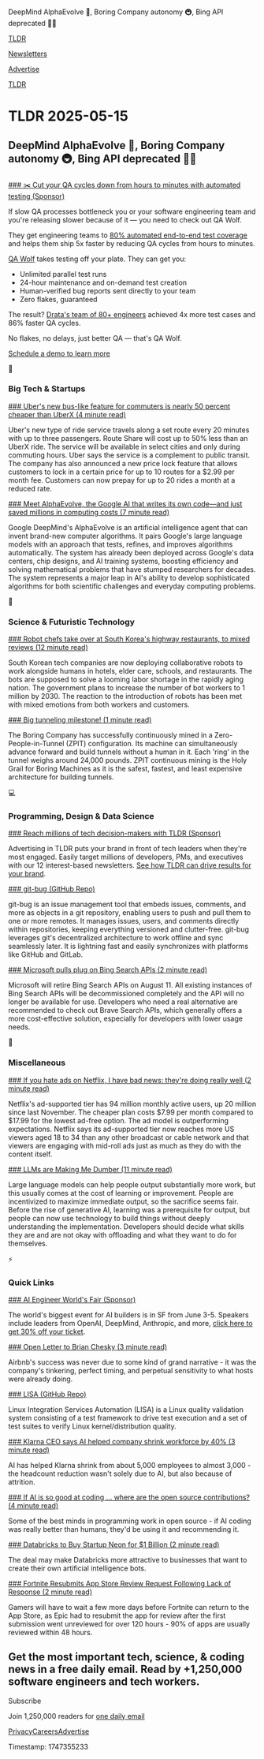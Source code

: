DeepMind AlphaEvolve 🤖, Boring Company autonomy 🚇, Bing API deprecated 👨‍💻

[TLDR](/)

[Newsletters](/newsletters)

[Advertise](https://advertise.tldr.tech/)

[TLDR](/)

# TLDR 2025-05-15

## DeepMind AlphaEvolve 🤖, Boring Company autonomy 🚇, Bing API deprecated 👨‍💻

### 

[### ✂️ Cut your QA cycles down from hours to minutes with automated testing (Sponsor)](https://www.qawolf.com?utm_source=tldr&amp;utm_medium=newsletter&amp;utm_campaign=ACQ_All_Demo_Conversions__NewsletterAudience_-_Newsletter_CutQACycles_20250515-None_Experiment-FALSE&amp;utm_term=headline-CutYouQACyclesDownFromHoursToMinutesWithAutomatedTesting&amp;utm_content=CutQACycles_ScheduleADemoToLearnMore__Headline%3ACutYouQACyclesDownFromHoursToMinutesWithAutomatedTesting____Newsletter-PrimaryPlacement_20250515_v1_)

If slow QA processes bottleneck you or your software engineering team and you're releasing slower because of it — you need to check out QA Wolf.

They get engineering teams to [80% automated end-to-end test coverage](https://www.qawolf.com/how-it-works?utm_source=tldr&utm_medium=newsletter&utm_campaign=ACQ_All_Demo_Conversions__NewsletterAudience_-_Newsletter_CutQACycles_20250515-None_Experiment-FALSE&utm_term=body-80PercentAutomatedEndToEndTestCoverage&utm_content=CutQACycles_ScheduleADemoToLearnMore__Headline%3ACutYouQACyclesDownFromHoursToMinutesWithAutomatedTesting____Newsletter-PrimaryPlacement_20250515_v1_) and helps them ship 5x faster by reducing QA cycles from hours to minutes.

[QA Wolf](https://www.qawolf.com?utm_source=tldr&utm_medium=newsletter&utm_campaign=ACQ_All_Demo_Conversions__NewsletterAudience_-_Newsletter_CutQACycles_20250515-None_Experiment-FALSE&utm_term=body-QAWolf&utm_content=CutQACycles_ScheduleADemoToLearnMore__Headline%3ACutYouQACyclesDownFromHoursToMinutesWithAutomatedTesting____Newsletter-PrimaryPlacement_20250515_v1_) takes testing off your plate. They can get you:

* Unlimited parallel test runs
* 24-hour maintenance and on-demand test creation
* Human-verified bug reports sent directly to your team
* Zero flakes, guaranteed

The result? [Drata's team of 80+ engineers](https://www.qawolf.com/case-studies/drata?utm_source=tldr&utm_medium=newsletter&utm_campaign=ACQ_All_Demo_Conversions__NewsletterAudience_-_Newsletter_CutQACycles_20250515-None_Experiment-FALSE&utm_term=body-DratasTeamOf80PlusEngineers&utm_content=CutQACycles_ScheduleADemoToLearnMore__Headline%3ACutYouQACyclesDownFromHoursToMinutesWithAutomatedTesting____Newsletter-PrimaryPlacement_20250515_v1_) achieved 4x more test cases and 86% faster QA cycles.

No flakes, no delays, just better QA — that's QA Wolf.

[Schedule a demo to learn more](https://www.qawolf.com?utm_source=tldr&utm_medium=newsletter&utm_campaign=ACQ_All_Demo_Conversions__NewsletterAudience_-_Newsletter_CutQACycles_20250515-None_Experiment-FALSE&utm_term=cta-ScheduleADemoToLearnMore&utm_content=CutQACycles_ScheduleADemoToLearnMore__Headline%3ACutYouQACyclesDownFromHoursToMinutesWithAutomatedTesting____Newsletter-PrimaryPlacement_20250515_v1_)

📱

### Big Tech & Startups

[### Uber's new bus-like feature for commuters is nearly 50 percent cheaper than UberX (4 minute read)](https://www.theverge.com/news/665483/uber-go-get-route-share-price-lock-ride-pass?utm_source=tldrnewsletter)

Uber's new type of ride service travels along a set route every 20 minutes with up to three passengers. Route Share will cost up to 50% less than an UberX ride. The service will be available in select cities and only during commuting hours. Uber says the service is a complement to public transit. The company has also announced a new price lock feature that allows customers to lock in a certain price for up to 10 routes for a $2.99 per month fee. Customers can now prepay for up to 20 rides a month at a reduced rate.

[### Meet AlphaEvolve, the Google AI that writes its own code—and just saved millions in computing costs (7 minute read)](https://venturebeat.com/ai/meet-alphaevolve-the-google-ai-that-writes-its-own-code-and-just-saved-millions-in-computing-costs/?utm_source=tldrnewsletter)

Google DeepMind's AlphaEvolve is an artificial intelligence agent that can invent brand-new computer algorithms. It pairs Google's large language models with an approach that tests, refines, and improves algorithms automatically. The system has already been deployed across Google's data centers, chip designs, and AI training systems, boosting efficiency and solving mathematical problems that have stumped researchers for decades. The system represents a major leap in AI's ability to develop sophisticated algorithms for both scientific challenges and everyday computing problems.

🚀

### Science & Futuristic Technology

[### Robot chefs take over at South Korea's highway restaurants, to mixed reviews (12 minute read)](https://restofworld.org/2025/robot-chefs-south-korea-restaurants/?utm_source=rss&amp;utm_medium=rss&amp;utm_campaign=feeds)

South Korean tech companies are now deploying collaborative robots to work alongside humans in hotels, elder care, schools, and restaurants. The bots are supposed to solve a looming labor shortage in the rapidly aging nation. The government plans to increase the number of bot workers to 1 million by 2030. The reaction to the introduction of robots has been met with mixed emotions from both workers and customers.

[### Big tunneling milestone! (1 minute read)](https://threadreaderapp.com/thread/1922177999472042315.html?utm_source=tldrnewsletter)

The Boring Company has successfully continuously mined in a Zero-People-in-Tunnel (ZPIT) configuration. Its machine can simultaneously advance forward and build tunnels without a human in it. Each 'ring' in the tunnel weighs around 24,000 pounds. ZPIT continuous mining is the Holy Grail for Boring Machines as it is the safest, fastest, and least expensive architecture for building tunnels.

💻

### Programming, Design & Data Science

[### Reach millions of tech decision-makers with TLDR (Sponsor)](https://advertise.tldr.tech/?utm_source=tldr&amp;utm_medium=newsletter&amp;utm_campaign=secondary05152025)

Advertising in TLDR puts your brand in front of tech leaders when they're most engaged. Easily target millions of developers, PMs, and executives with our 12 interest-based newsletters. [See how TLDR can drive results for your brand](https://advertise.tldr.tech/?utm_source=tldr&utm_medium=newsletter&utm_campaign=secondary05152025).

[### git-bug (GitHub Repo)](https://github.com/git-bug/git-bug?utm_source=tldrnewsletter)

git-bug is an issue management tool that embeds issues, comments, and more as objects in a git repository, enabling users to push and pull them to one or more remotes. It manages issues, users, and comments directly within repositories, keeping everything versioned and clutter-free. git-bug leverages git's decentralized architecture to work offline and sync seamlessly later. It is lightning fast and easily synchronizes with platforms like GitHub and GitLab.

[### Microsoft pulls plug on Bing Search APIs (2 minute read)](https://www.neowin.net/news/microsoft-pulls-plug-on-bing-search-apis/?utm_source=tldrnewsletter)

Microsoft will retire Bing Search APIs on August 11. All existing instances of Bing Search APIs will be decommissioned completely and the API will no longer be available for use. Developers who need a real alternative are recommended to check out Brave Search APIs, which generally offers a more cost-effective solution, especially for developers with lower usage needs.

🎁

### Miscellaneous

[### If you hate ads on Netflix, I have bad news: they're doing really well (2 minute read)](https://9to5mac.com/2025/05/14/netflix-ad-supported-tier-success/?utm_source=tldrnewsletter)

Netflix's ad-supported tier has 94 million monthly active users, up 20 million since last November. The cheaper plan costs $7.99 per month compared to $17.99 for the lowest ad-free option. The ad model is outperforming expectations. Netflix says its ad-supported tier now reaches more US viewers aged 18 to 34 than any other broadcast or cable network and that viewers are engaging with mid-roll ads just as much as they do with the content itself.

[### LLMs are Making Me Dumber (11 minute read)](https://vvvincent.me/llms-are-making-me-dumber/?utm_source=tldrnewsletter)

Large language models can help people output substantially more work, but this usually comes at the cost of learning or improvement. People are incentivized to maximize immediate output, so the sacrifice seems fair. Before the rise of generative AI, learning was a prerequisite for output, but people can now use technology to build things without deeply understanding the implementation. Developers should decide what skills they are and are not okay with offloading and what they want to do for themselves.

⚡

### Quick Links

[### AI Engineer World's Fair (Sponsor)](https://ti.to/software-3/ai-engineer-worlds-fair-2025/discount/THANKSTLDR?utm_source=tldrnewsletter)

The world's biggest event for AI builders is in SF from June 3-5. Speakers include leaders from OpenAI, DeepMind, Anthropic, and more, [click here to get 30% off your ticket](https://ti.to/software-3/ai-engineer-worlds-fair-2025/discount/THANKSTLDR).

[### Open Letter to Brian Chesky (3 minute read)](https://docs.google.com/document/d/1JtTsNOq00m8Poj2aMeukvKjyWlK6m9lFk9C7O0LUi3I/edit?tab=t.0&amp;utm_source=tldrnewsletter)

Airbnb's success was never due to some kind of grand narrative - it was the company's tinkering, perfect timing, and perpetual sensitivity to what hosts were already doing.

[### LISA (GitHub Repo)](https://github.com/microsoft/lisa?utm_source=tldrnewsletter)

Linux Integration Services Automation (LISA) is a Linux quality validation system consisting of a test framework to drive test execution and a set of test suites to verify Linux kernel/distribution quality.

[### Klarna CEO says AI helped company shrink workforce by 40% (3 minute read)](https://www.cnbc.com/2025/05/14/klarna-ceo-says-ai-helped-company-shrink-workforce-by-40percent.html?utm_source=tldrnewsletter)

AI has helped Klarna shrink from about 5,000 employees to almost 3,000 - the headcount reduction wasn't solely due to AI, but also because of attrition.

[### If AI is so good at coding … where are the open source contributions? (4 minute read)](https://pivot-to-ai.com/2025/05/13/if-ai-is-so-good-at-coding-where-are-the-open-source-contributions/?utm_source=tldrnewsletter)

Some of the best minds in programming work in open source - if AI coding was really better than humans, they'd be using it and recommending it.

[### Databricks to Buy Startup Neon for $1 Billion (2 minute read)](https://www.wsj.com/articles/databricks-to-buy-startup-neon-for-1-billion-fdded971?st=n2RjW4&reflink=desktopwebshare_permalink&utm_source=tldrnewsletter)

The deal may make Databricks more attractive to businesses that want to create their own artificial intelligence bots.

[### Fortnite Resubmits App Store Review Request Following Lack of Response (2 minute read)](https://gamerant.com/fortnite-app-store-review-request-resubmitted-no-response/?utm_source=tldrnewsletter)

Gamers will have to wait a few more days before Fortnite can return to the App Store, as Epic had to resubmit the app for review after the first submission went unreviewed for over 120 hours - 90% of apps are usually reviewed within 48 hours.

## Get the most important tech, science, & coding news in a free daily email. Read by +1,250,000 software engineers and tech workers.

Subscribe

Join 1,250,000 readers for [one daily email](/api/latest/tech)

[Privacy](/privacy)[Careers](https://jobs.ashbyhq.com/tldr.tech)[Advertise](/tech/advertise)

Timestamp: 1747355233